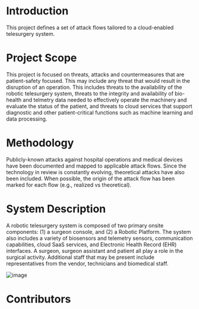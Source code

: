 <h1> Introduction </h1>

This project defines a set of attack flows tailored to a cloud-enabled telesurgery system. 

<h1> Project Scope </h1>

This project is focused on threats, attacks and countermeasures that are patient-safety focused. This may include any threat that would result in the disruption of an operation. This includes threats to the availability of the robotic telesurgery system, threats to the integrity and availability of bio-health and telmetry data needed to effectively operate the machinery and evaluate the status of the patient, and threats to cloud services that support diagnostic and other patient-critical functions such as machine learning and data processing. 

<h1> Methodology </h1> 

Publicly-known attacks against hospital operations and medical devices have been documented and mapped to applicable attack flows. Since the technology in review is constantly evolving, theoretical attacks have also been included. When possible, the origin of the attack flow has been marked for each flow (e.g., realized vs theoretical). 

<h1> System Description </h1>
A robotic telesurgery system is composed of two primary onsite components: (1) a surgeon console, and (2) a Robotic Platform. The system also includes a variety of biosensors and telemetry sensors, communication capabilities, cloud SaaS services, and Electronic Health Record (EHR) interfaces. A surgeon, surgeon assistant and patient all play a role in the surgical activity. Additional staff that may be present include representatives from the vendor, technicians and biomedical staff.

![image](https://user-images.githubusercontent.com/10893218/176735956-c2c6ab88-b57c-4aa3-89c0-d5f7bf76b634.png)


<h1> Contributors </h1> 


